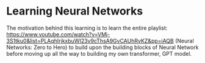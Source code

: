 # Learning Neural Networks

The motivation behind this learning is to learn the entire playlist: https://www.youtube.com/watch?v=VMj-3S1tku0&list=PLAqhIrjkxbuWI23v9cThsA9GvCAUhRvKZ&pp=iAQB (Neural Networks: Zero to Hero) to build upon the building blocks of Neural Network before moving up all the way to building my own transformer, GPT model.